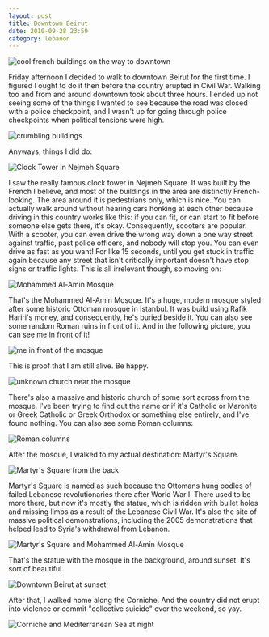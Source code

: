 ```yaml
---
layout: post
title: Downtown Beirut
date: 2010-09-28 23:59
category: lebanon
---
```


![cool french buildings on the way to downtown](/photo/lebanon/09/28/IMG_1176.JPG)

Friday afternoon I decided to walk to downtown Beirut for the first time. I figured I ought to do it then before the country erupted in Civil War. Walking too and from and around downtown took about three hours. I ended up not seeing some of the things I wanted to see because the road was closed with a police checkpoint, and I wasn't up for going through police checkpoints when political tensions were high. 

![crumbling buildings](/photo/lebanon/09/28/IMG_1177.JPG)

Anyways, things I did do:

![Clock Tower in Nejmeh Square](/photo/lebanon/09/28/IMG_1186.JPG)

I saw the really famous clock tower in Nejmeh Square. It was built by the French I believe, and most of the buildings in the area are distinctly French-looking. The area around it is pedestrians only, which is nice. You can actually walk around without hearing cars honking at each other because driving in this country works like this: if you can fit, or can start to fit before someone else gets there, it's okay. Consequently, scooters are popular. With a scooter, you can even drive the wrong way down a one way street against traffic, past police officers, and nobody will stop you. You can even drive as fast as you want! For like 15 seconds, until you get stuck in traffic again because any street that isn't critically important doesn't have stop signs or traffic lights. This is all irrelevant though, so moving on:

![Mohammed Al-Amin Mosque](/photo/lebanon/09/28/IMG_1195.JPG)

That's the Mohammed Al-Amin Mosque. It's a huge, modern mosque styled after some historic Ottoman mosque in Istanbul. It was build using Rafik Hariri's money, and consequently, he's buried beside it. You can also see some random Roman ruins in front of it. And in the following picture, you can see me in front of it!

![me in front of the mosque](/photo/lebanon/09/28/IMG_1213.JPG)

This is proof that I am still alive. Be happy.

![unknown church near the mosque](/photo/lebanon/09/28/IMG_1207.JPG)

There's also a massive and historic church of some sort across from the mosque. I've been trying to find out the name or if it's Catholic or Maronite or Greek Catholic or Greek Orthodox or something else entirely, and I've found nothing. You can also see some Roman columns:

![Roman columns](/photo/lebanon/09/28/IMG_1218.JPG)

After the mosque, I walked to my actual destination: Martyr's Square.

![Martyr's Square from the back](/photo/lebanon/09/28/IMG_1219.JPG)

Martyr's Square is named as such because the Ottomans hung oodles of failed Lebanese revolutionaries there after World War I. There used to be more there, but now it's mostly the statue, which is ridden with bullet holes and missing limbs as a result of the Lebanese Civil War. It's also the site of massive political demonstrations, including the 2005 demonstrations that helped lead to Syria's withdrawal from Lebanon.

![Martyr's Square and Mohammed Al-Amin Mosque](/photo/lebanon/09/28/IMG_1221.JPG)

That's the statue with the mosque in the background, around sunset. It's sort of beautiful.

![Downtown Beirut at sunset](/photo/lebanon/09/28/IMG_1229.JPG)

After that, I walked home along the Corniche. And the country did not erupt into violence or commit "collective suicide" over the weekend, so yay.

![Corniche and Mediterranean Sea at night](/photo/lebanon/09/28/IMG_1240.JPG)
